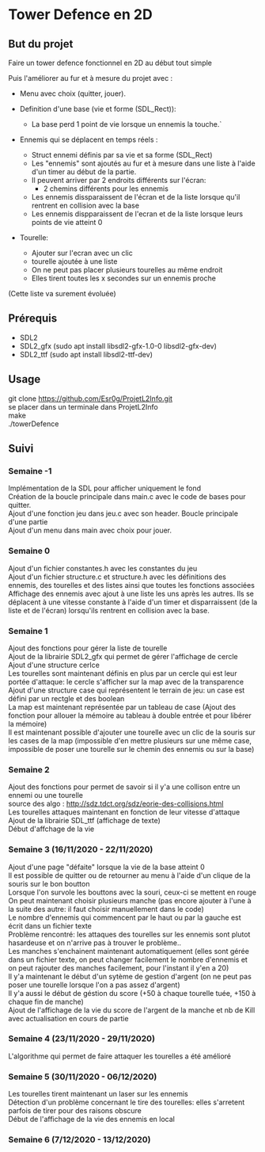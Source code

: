 # Tower Defence en 2D

## But du projet 
Faire un tower defence fonctionnel en 2D au début tout simple  
  
Puis l'améliorer au fur et à mesure du projet avec :  
- Menu avec choix (quitter, jouer).  
  
- Definition d'une base (vie et forme (SDL_Rect)):   
	- La base perd 1 point de vie lorsque un ennemis la touche.`  
  
- Ennemis qui se déplacent en temps réels :  
	- Struct ennemi définis par sa vie et sa forme (SDL_Rect)  
	- Les "ennemis" sont ajoutés au fur et à mesure dans une liste à l'aide d'un timer au début de la partie.  
	- Il peuvent arriver par 2 endroits différents sur l'écran:  
		- 2 chemins différents pour les ennemis  
	- Les ennemis dissparaissent de l'écran et de la liste lorsque qu'il rentrent en collision avec la base  
	- Les ennemis dispparaissent de l'ecran et de la liste lorsque leurs points de vie atteint 0  
  
- Tourelle:  
	- Ajouter sur l'ecran avec un clic  
	- tourelle ajoutée à une liste  
	- On ne peut pas placer plusieurs tourelles au même endroit  
	- Elles tirent toutes les x secondes sur un ennemis proche  
  		
(Cette liste va surement évoluée)  

## Prérequis 
- SDL2 
- SDL2_gfx (sudo apt install libsdl2-gfx-1.0-0 libsdl2-gfx-dev)  
- SDL2_ttf (sudo apt install libsdl2-ttf-dev)  

## Usage

git clone https://github.com/Esr0g/ProjetL2Info.git  
se placer dans un terminale dans ProjetL2Info  
make   
./towerDefence  

## Suivi


### Semaine -1

Implémentation de la SDL pour afficher uniquement le fond  
Création de la boucle principale dans main.c avec le code de bases pour quitter.  
Ajout d'une fonction jeu dans jeu.c avec son header. Boucle principale d'une partie  
Ajout d'un menu dans main avec choix pour jouer.

### Semaine 0

Ajout d'un fichier constantes.h avec les constantes du jeu  
Ajout d'un fichier structure.c et structure.h avec les définitions des ennemis, des tourelles et des listes ainsi que toutes les fonctions associées  
Affichage des ennemis avec ajout à une liste les uns après les autres. Ils se déplacent à une vitesse constante à l'aide d'un timer et disparraissent (de la liste et de l'écran) lorsqu'ils rentrent en collision avec la base.  

### Semaine 1

Ajout des fonctions pour gérer la liste de tourelle  
Ajout de la librairie SDL2_gfx qui permet de gérer l'affichage de cercle  
Ajout d'une structure cerlce  
Les tourelles sont maintenant définis en plus par un cercle qui est leur portée d'attaque: le cercle s'afficher sur la map avec de la transparence  
Ajout d'une structure case qui représentent le terrain de jeu: un case est défini par un rectgle et des boolean  
La map est maintenant représentée par un tableau de case (Ajout des fonction pour allouer la mémoire au tableau à double entrée et pour libérer la mémoire)  
Il est maintenant possible d'ajouter une tourelle avec un clic de la souris sur les cases de la map (impossible d'en mettre plusieurs sur une même case, impossible de poser une tourelle sur le chemin des ennemis ou sur la base)  

### Semaine 2

Ajout des fonctions pour permet de savoir si il y'a une collison entre un ennemi ou une tourelle  
source des algo : http://sdz.tdct.org/sdz/eorie-des-collisions.html  
Les tourelles attaques maintenant en fonction de leur vitesse d'attaque  
Ajout de la librairie SDL_ttf  (affichage de texte)  
Début d'affchage de la vie 

### Semaine 3  (16/11/2020 - 22/11/2020)

Ajout d'une page "défaite" lorsque la vie de la base atteint 0  
Il est possible de quitter ou de retourner au menu à l'aide d'un clique de la souris sur le bon boutton  
Lorsque l'on survole les bouttons avec la souri, ceux-ci se mettent en rouge  
On peut maintenant choisir plusieurs manche (pas encore ajouter à l'une à la suite des autre: il faut choisir manuellement dans le code)  
Le nombre d'ennemis qui commencent par le haut ou par la gauche est écrit dans un fichier texte  
Problème rencontré: les attaques des tourelles sur les ennemis sont plutot hasardeuse et on n'arrive pas à trouver le problème..  
Les manches s'enchainent maintenant automatiquement (elles sont gérée dans un fichier texte, on peut changer facilement le nombre d'ennemis et on peut rajouter des manches facilement, pour l'instant il y'en a 20)  
Il y'a maintenant le début d'un sytème de gestion d'argent (on ne peut pas poser une tourelle lorsque l'on a pas assez d'argent)  
Il y'a aussi le début de géstion du score (+50 à chaque tourelle tuée, +150 à chaque fin de manche)  
Ajout de l'affichage de la vie du score de l'argent de la manche et nb de Kill avec actualisation en cours de partie  

### Semaine 4 (23/11/2020 - 29/11/2020)

L'algorithme qui permet de faire attaquer les tourelles a été amélioré

### Semaine 5 (30/11/2020 - 06/12/2020)

Les tourelles tirent maintenant un laser sur les ennemis  
Détection d'un problème concernant le tire des tourelles: elles s'arretent parfois de tirer pour des raisons obscure  
Début de l'affichage de la vie des ennemis en local

### Semaine 6 (7/12/2020 - 13/12/2020)  
